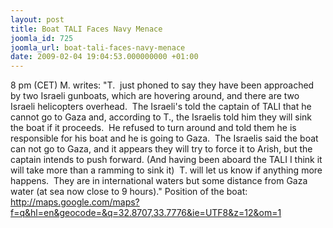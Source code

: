```yaml
---
layout: post
title: Boat TALI Faces Navy Menace
joomla_id: 725
joomla_url: boat-tali-faces-navy-menace
date: 2009-02-04 19:04:53.000000000 +01:00
---
```

8 pm (CET) M. writes: "T.  just phoned to say they have been approached by two Israeli gunboats, which are hovering around, and there are two Israeli helicopters overhead.  The Israeli's told the captain of TALI that he cannot go to Gaza and, according to T., the Israelis told him they will sink the boat if it proceeds.  He refused to turn around and told them he is responsible for his boat and he is going to Gaza.  The Israelis said the boat can not go to Gaza, and it appears they will try to force it to Arish, but the captain intends to push forward. (And having been aboard the TALI I think it will take more than a ramming to sink it)  T. will let us know if anything more happens.  They are in international waters but some distance from Gaza water (at sea now close to 9 hours)." Position of the boat: <a href="http://maps.google.com/maps?f=q&hl=en&geocode=&q=32.8707,33.7776&ie=UTF8&z=12&om=1"><span style="text-decoration: underline;"><span style="color: #0000ff;">http://maps.google.com/maps?f=q&hl=en&geocode=&q=32.8707,33.7776&ie=UTF8&z=12&om=1</span></span></a>
